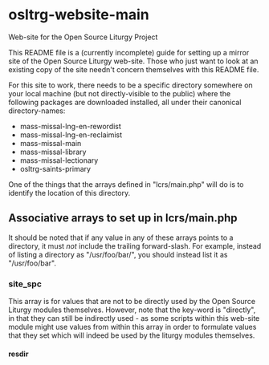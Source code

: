 # osltrg-website-main
Web-site for the Open Source Liturgy Project

This README file is a (currently incomplete) guide for setting
up a mirror site of the Open Source Liturgy web-site.
Those who just want to look at an existing copy of the
site needn't concern themselves with this README file.

For this site to work, there needs to be a specific directory
somewhere on your local machine (but not directly-visible
to the public) where the following packages
are downloaded installed, all under their canonical directory-names:

  * mass-missal-lng-en-rewordist
  * mass-missal-lng-en-reclaimist
  * mass-missal-main
  * mass-missal-library
  * mass-missal-lectionary
  * osltrg-saints-primary

One of the things that the arrays defined in "lcrs/main.php" will do
is to identify the location of this directory.

## Associative arrays to set up in lcrs/main.php
It should be noted that if any value in any of these arrays
points to a directory, it must _not_ include the trailing
forward-slash. For example, instead of listing a directory as
"/usr/foo/bar/", you should instead list it as "/usr/foo/bar".

### site_spc
This array is for values that are not to be directly used
by the Open Source Liturgy modules themselves.
However, note that the key-word is "directly",
in that they can still be indirectly used -
as some scripts within this web-site module might
use values from within this array in order to formulate
values that they set which will indeed be used by
the liturgy modules themselves.

#### resdir